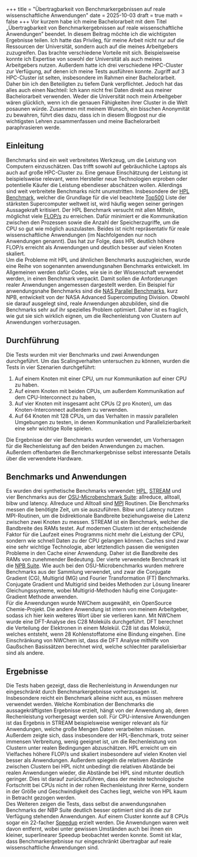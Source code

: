 +++
title = "Übertragbarkeit von Benchmarkergebnissen auf reale wissenschaftliche Anwendungen"
date = 2025-10-03
draft = true
math = false
+++
Vor kurzem habe ich meine Bachelorarbeit mit dem Titel „Übertragbarkeit von Benchmarkergebnissen auf reale wissenschaftliche Anwendungen” beendet. In diesem Beitrag möchte ich die wichtigsten Ergebnisse teilen. Ich hatte das Privileg, für meine Arbeit nicht nur auf die Ressourcen der Universität, sondern auch auf die meines Arbeitgebers zuzugreifen. Das brachte verschiedene Vorteile mit sich. Beispielsweise konnte ich Expertise von sowohl der Universität als auch meines Arbeitgebers nutzen. Außerdem hatte ich drei verschiedene HPC-Cluster zur Verfügung, auf denen ich meine Tests ausführen konnte. Zugriff auf 3 HPC-Cluster ist selten, insbesondere im Rahmen einer Bachelorarbeit. Daher bin ich den Beteiligten zu tiefem Dank verpflichtet. Jedoch hat das alles auch einen Nachteil: Ich kann nicht frei Daten direkt aus meiner Bachelorarbeit verwenden. Weder die Universität noch mein Arbeitgeber wären glücklich, wenn ich die genauen Fähigkeiten ihrer Cluster in die Welt posaunen würde. Zusammen mit meinem Wunsch, ein bisschen Anonymität zu bewahren, führt dies dazu, dass ich in diesem Blogpost nur die wichtigsten Lehren zusammenfassen und meine Bachelorarbeit paraphrasieren werde.

## Einleitung

Benchmarks sind ein weit verbreitetes Werkzeug, um die Leistung von Computern einzuschätzen. Das trifft sowohl auf gebräuchliche Laptops als auch auf große HPC-Cluster zu. Eine genaue Einschätzung der Leistung ist beispielsweise relevant, wenn Hersteller neue Technologien erproben oder potentielle Käufer die Leistung ebendieser abschätzen wollen. Allerdings sind weit verbreitete Benchmarks nicht unumstritten. Insbesondere der [HPL Benchmark](https://www.netlib.org/benchmark/hpl/), welcher die Grundlage für die viel beachtete [Top500](http://top500.org/) Liste der stärksten Supercomputer weltweit ist, wird häufig wegen seiner geringen Aussagekraft kritisiert. Der HPL Benchmark versucht mit allen Mitteln, möglichst viele [FLOP/s](https://de.wikipedia.org/wiki/Floating_Point_Operations_Per_Second) zu erreichen. Dafür minimiert er die Kommunikation zwischen den Prozessen sowie die Anzahl der Speicherzugriffe, um die CPU so gut wie möglich auszulasten. Beides ist nicht repräsentativ für reale wissenschaftliche Anwendungen (im Nachfolgenden nur noch Anwendungen genannt). Das hat zur Folge, dass HPL deutlich höhere FLOP/s erreicht als Anwendungen und deutlich besser auf vielen Knoten skaliert.  
Um die Probleme mit HPL und ähnlichen Benchmarks auszugleichen, wurde eine Reihe von sogenannten anwendungsnahen Benchmarks entwickelt. Im Allgemeinen werden dafür Codes, wie sie in der Wissenschaft verwendet werden, in einen Benchmark verpackt. Damit sollen die Anforderungen realer Anwendungen angemessen dargestellt werden. Ein Beispiel für anwendungsnahe Benchmarks sind die [NAS Parallel Benchmarks](https://www.nas.nasa.gov/software/npb.html), kurz NPB, entwickelt von der NASA Advanced Supercomputing Division. Obwohl sie darauf ausgelegt sind, reale Anwendungen abzubilden, sind die Benchmarks sehr auf ihr spezielles Problem optimiert. Daher ist es fraglich, wie gut sie sich wirklich eignen, um die Rechenleistung von Clustern auf Anwendungen vorherzusagen.

## Durchführung

Die Tests wurden mit vier Benchmarks und zwei Anwendungen durchgeführt. Um das Scalingverhalten untersuchen zu können, wurden die Tests in vier Szenarien durchgeführt:  

1. Auf einem Knoten mit einer CPU, um nur Kommunikation auf einer CPU zu haben.
2. Auf einem Knoten mit beiden CPUs, um außerdem Kommunikation auf dem CPU-Interconnect zu haben,
3. Auf vier Knoten mit insgesamt acht CPUs (2 pro Knoten), um das Knoten-Interconnect außerdem zu verwenden.
4. Auf 64 Knoten mit 128 CPUs, um das Verhalten in massiv parallelen Umgebungen zu testen, in denen Kommunikation und Parallelizierbarkeit eine sehr wichtige Rolle spielen.

Die Ergebnisse der vier Benchmarks wurden verwendet, um Vorhersagen für die Rechenleistung auf den beiden Anwendungen zu machen. Außerdem offenbarten die Benchmarkergebnisse selbst interessante Details über die verwendete Hardware.

## Benchmarks und Anwendungen

Es wurden drei synthetische Benchmarks verwendet: [HPL](https://www.netlib.org/benchmark/hpl/), [STREAM](https://www.cs.virginia.edu/stream/ref.html) und vier Benchmarks aus der [OSU-Microbenchmark Suite](https://mvapich.cse.ohio-state.edu/benchmarks/): allreduce, alltoall, bibw und latency. Allreduce und Alltoall sind [MPI](https://www.mpi-forum.org/) Routinen. Die Benchmarks messen die benötigte Zeit, um sie auszuführen. Bibw und Latency nutzen MPI-Routinen, um die bidirektionale Bandbreite beziehungsweise die Latenz zwischen zwei Knoten zu messen. STREAM ist ein Benchmark, welcher die Bandbreite des RAMs testet. Auf modernen Clustern ist der entscheidende Faktor für die Laufzeit eines Programms nicht mehr die Leistung der CPU, sondern wie schnell Daten zu der CPU gelangen können. Caches sind zwar eine sehr wichtige Technologie, aber letztendlich passen die wenigsten Probleme in den Cache einer Anwendung. Daher ist die Bandbreite des RAMs von zunehmender Bedeutung. Der vierte verwendete Benchmark ist die [NPB Suite](https://www.nas.nasa.gov/software/npb.html). Wie auch bei den OSU-Microbenchmarks wurden mehrere Benchmarks aus der Sammlung verwendet, und zwar die Conjugate Gradient (CG), Multigrid (MG) und Fourier Transformation (FT) Benchmarks. Conjugate Gradient und Multigrid sind beides Methoden zur Lösung linearer Gleichungssysteme, wobei Multigrid-Methoden häufig eine Conjugate-Gradient Methode anwenden.  
Für die Anwendungen wurde NWChem ausgewählt, ein OpenSource Chemie-Projekt. Die andere Anwendung ist intern von meinem Arbeitgeber, sodass ich hier kein weiteres Wort über sie verlieren kann. Mit NWChem wurde eine DFT-Analyse des C28 Moleküls durchgeführt. DFT berechnet die Verteilung der Elektronen in einem Molekül. C28 ist das Molekül, welches entsteht, wenn 28 Kohlenstoffatome eine Bindung eingehen. Eine Einschränkung von NWChem ist, dass die DFT Analyse mithilfe von Gaußschen Basissätzen berechnet wird, welche schlechter parallelisierbar sind als andere.

## Ergebnisse

Die Tests haben gezeigt, dass die Rechenleistung in Anwendungen nur eingeschränkt durch Benchmarkergebnisse vorherzusagen ist. Insbesondere reicht ein Benchmark alleine nicht aus, es müssen mehrere verwendet werden. Welche Kombination der Benchmarks die aussagekräftigsten Ergebnisse erzielt, hängt von der Anwendung ab, deren Rechenleistung vorhergesagt werden soll. Für CPU-intensive Anwendungen ist das Ergebnis in STREAM beispielsweise weniger relevant als für Anwendungen, welche große Mengen Daten verarbeiten müssen. Außerdem zeigte sich, dass insbesondere der HPL-Benchmark, trotz seiner immensen Verbreitung, wenig geeignet ist, um die Rechenleistung von Clustern unter realen Bedingungen abzuschätzen. HPL erreicht um ein Vielfaches höhere FLOP/s und skaliert insbesondere auf vielen Knoten viel besser als Anwendungen. Außerdem spiegeln die relativen Abstände zwischen Clustern bei HPL nicht unbedingt die relativen Abstände bei realen Anwendungen wieder, die Abstände bei HPL sind mitunter deutlich geringer. Dies ist darauf zurückzuführen, dass der meiste technologische Fortschritt bei CPUs nicht in der rohen Rechenleistung ihrer Kerne, sondern in der Größe und Geschwindigkeit des Caches liegt, welche von HPL kaum in Betracht gezogen werden.  
Des Weiteren zeigen die Tests, dass selbst die anwendungsnahen Benchmarks der NBP Suite deutlich besser optimiert sind als die zur Verfügung stehenden Anwendungen. Auf einem Cluster konnte auf 8 CPUs sogar ein 22-facher [Speedup](https://hpc-wiki.info/hpc/Scaling) erzielt werden. Die Anwendungen waren weit davon entfernt, wobei unter gewissen Umständen auch bei ihnen ein kleiner, superlinearer Speedup beobachtet werden konnte. Somit ist klar, dass Benchmarkergebnisse nur eingeschränkt übertragbar auf reale wissenschaftliche Anwendungen sind.
